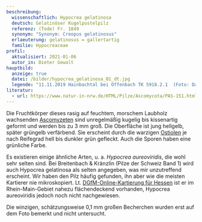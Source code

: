 ```yaml
---
beschreibung:
  wissenschaftlich: Hypocrea gelatinosa
  deutsch: Gelatinöser Kugelpustelpilz
  referenz: (Tode) Fr. 1849
  synonym: "Synonym: Creopus gelatinosus"
  erlaeuterung: gelatinosus = gallertartig
  familie: Hypocreaceae
profil:
  aktualisiert: 2021-01-06
  autor_in: Dieter Gewalt
hauptbild:
  anzeige: true
  datei: /bilder/hypocrea_gelatinosa_01_dt.jpg
  legende: "11.11.2019 Hainbachtal bei Offenbach TK 5918.2.1  (Foto: Daniela Toller)"
literatur:
  - url: https://www.natur-in-nrw.de/HTML/Pilze/Ascomycota/PAS-151.html
---
```

Die Fruchtkörper dieses rasig auf feuchtem, morschem Laubholz wachsenden [Ascomyzeten](Ascomyzeten "Glossar") sind unregelmäßig kugelig bis kissenartig geformt und werden bis zu 3 mm groß. Die Oberfläche ist jung hellgelb, später grüngelb verfärbend. Sie erscheint durch die warzigen [Ostiolen](Ostiolum "Glossar") je nach Reifegrad hell bis dunkler grün gefleckt. Auch die Sporen haben eine grünliche Farbe. 

Es existieren einige ähnliche Arten, u. a. *Hypocrea aureoviridis*, die wohl sehr selten sind. Bei Breitenbach & Kränzlin (Pilze der Schweiz Band 1) wird auch Hypocrea gelatinosa als selten angegeben, was mir unzutreffend erscheint. Wir haben den Pilz häufig gefunden, ihn aber wie die meisten Kartierer nie mikroskopiert. Lt. [DGfM-Online-Kartierung für Hessen](http://hessen.pilze-deutschland.de/organismen/hypocrea-gelatinosa-agg-1) ist er im Rhein-Main-Gebiet nahezu flächendeckend vorhanden, Hypocrea aureoviridis jedoch noch nicht nachgewiesen. 

Die winzigen, schätzungsweise 0,1 mm großen Becherchen wurden erst auf dem Foto bemerkt und nicht untersucht.